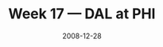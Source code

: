 ---
layout: game
title: Week 17 — DAL at PHI
season: 2008
game_id: 2008_17_DAL_PHI
week: 17
date: 2008-12-28
home_team: PHI
away_team: DAL
final_home: 44
final_away: 6
pbp_url: /assets/data/pbp/2008/2008_17_DAL_PHI.csv.gz
---